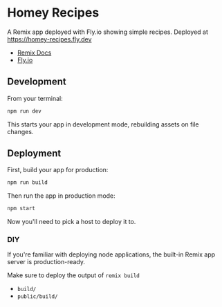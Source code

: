 # Homey Recipes

A Remix app deployed with Fly.io showing simple recipes. Deployed at https://homey-recipes.fly.dev

- [Remix Docs](https:o//remix.run/docs)
- [Fly.io](https://fly.io/docs)

## Development

From your terminal:

```sh
npm run dev
```

This starts your app in development mode, rebuilding assets on file changes.

## Deployment

First, build your app for production:

```sh
npm run build
```

Then run the app in production mode:

```sh
npm start
```

Now you'll need to pick a host to deploy it to.

### DIY

If you're familiar with deploying node applications, the built-in Remix app server is production-ready.

Make sure to deploy the output of `remix build`

- `build/`
- `public/build/`
